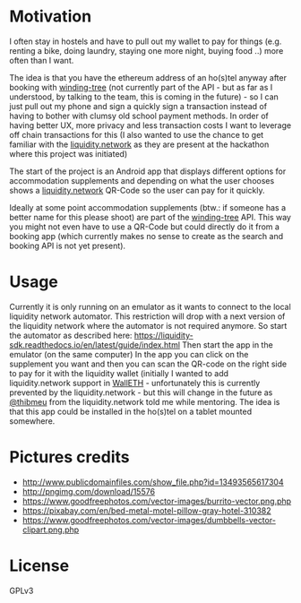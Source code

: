 # Motivation

I often stay in hostels and have to pull out my wallet to pay for things (e.g. renting a bike, doing laundry, staying one more night, buying food ..) more often than I want.

The idea is that you have the ethereum address of an ho(s)tel anyway after booking with [winding-tree](https://windingtree.com) (not currently part of the API - but as far as I understood, by talking to the team, this is coming in the future) - so I can just pull out my phone and sign a quickly sign a transaction instead of having to bother with clumsy old school payment methods. In order of having better UX, more privacy and less transaction costs I want to leverage off chain transactions for this (I also wanted to use the chance to get familiar with the [liquidity.network](https://liquidity.network) as they are present at the hackathon where this project was initiated)

The start of the project is an Android app that displays different options for accommodation supplements and depending on what the user chooses shows a [liquidity.network](https://liquidity.network) QR-Code so the user can pay for it quickly.

Ideally at some point accommodation supplements (btw.: if someone has a better name for this please shoot) are part of the [winding-tree](https://windingtree.com) API. This way you might not even have to use a QR-Code but could directly do it from a booking app (which currently makes no sense to create as the search and booking API is not yet present). 

# Usage

Currently it is only running on an emulator as it wants to connect to the local liquidity network automator. This restriction will drop with a next version of the liquidity network where the automator is not required anymore.
So start the automator as described here: https://liquidity-sdk.readthedocs.io/en/latest/guide/index.html
Then start the app in the emulator (on the same computer) 
In the app you can click on the supplement you want and then you can scan the QR-code on the right side to pay for it with the liquidity wallet (initially I wanted to add liquidity.network support in [WallETH](https://walleth.org) - unfortunately this is currently prevented by the liquidity.network - but this will change in the future as [@thibmeu](https://github.com/thibmeu) from the liquidity.network told me while mentoring.
The idea is that this app could be installed in the ho(s)tel on a tablet mounted somewhere.

# Pictures credits

 * http://www.publicdomainfiles.com/show_file.php?id=13493565617304
 * http://pngimg.com/download/15576
 * https://www.goodfreephotos.com/vector-images/burrito-vector.png.php
 * https://pixabay.com/en/bed-metal-motel-pillow-gray-hotel-310382
 * https://www.goodfreephotos.com/vector-images/dumbbells-vector-clipart.png.php
 
# License

 GPLv3